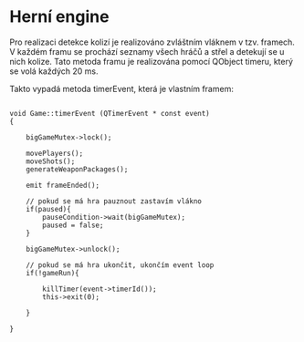 # Herní engine #

Pro realizaci detekce kolizí je realizováno zvláštním vláknem v tzv. framech. V každém framu se prochází seznamy všech hráčů a střel a detekují se u nich kolize. Tato metoda framu je realizována pomocí QObject timeru, který se volá každých 20 ms.

Takto vypadá metoda timerEvent, která je vlastním framem:

```

void Game::timerEvent (QTimerEvent * const event)
{

    bigGameMutex->lock();

    movePlayers();
    moveShots();
    generateWeaponPackages();

    emit frameEnded();

    // pokud se má hra pauznout zastavím vlákno
    if(paused){
        pauseCondition->wait(bigGameMutex);
        paused = false;
    }

    bigGameMutex->unlock();

    // pokud se má hra ukončit, ukončím event loop
    if(!gameRun){

        killTimer(event->timerId());
        this->exit(0);

    }

}

```